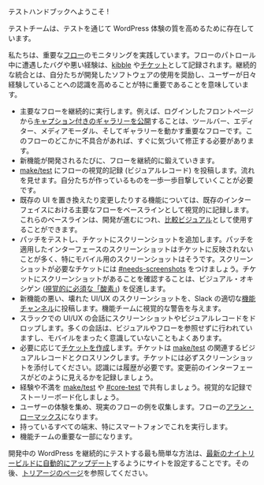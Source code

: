 <!--
# Welcome!
-->
テストハンドブックへようこそ !

<!--
This group exists to raise the quality of the WordPress experience through testing.
-->
テストチームは、テストを通じて WordPress 体験の質を高めるために存在しています。

<!--
We practice monitoring important [flows](https://make.wordpress.org/test/glossary/). Bugs and bad experiences encountered while on flow patrol are [kibbled](https://make.wordpress.org/test/glossary/) and [ticketed](https://make.wordpress.org/core/handbook/reporting-bugs/). Continuous integration means it’s especially important to encourages use of our own software as we develop it and increase awareness for what our users are experiencing day to day.
-->
私たちは、重要な[フロー](https://make.wordpress.org/test/glossary/)のモニタリングを実践しています。フローのパトロール中に遭遇したバグや悪い経験は、[kibble](https://make.wordpress.org/test/glossary/#Kibbling) や[チケット](https://make.wordpress.org/core/handbook/reporting-bugs/)として記録されます。継続的な統合とは、自分たちが開発したソフトウェアの使用を奨励し、ユーザーが日々経験していることへの認識を高めることが特に重要であることを意味しています。

<!--
*   Continuously exercise major flows. [Publishing a captioned gallery](https://make.wordpress.org/test/2015/04/22/publish-a-captioned-gallery-iphone-6-portrait/) starting from the logged-in front page, for example, is an important flow that exercises the toolbar, editor, media modal, and galleries. Regressions anywhere in this flow should be noticed and fixed promptly.
*   Continuously exercise flows through new features as they are developed.
*   Post [visual records](https://make.wordpress.org/test/glossary/) (vizrecs) of flows to [make/test](https://make.wordpress.org/test/). Show the flow. We must witness what we’re making every step of the way.
*   For features that replace or change existing ui, perform baseline visual records of major flows through the existing interface. These baselines can be used in [comparison vizrecs](https://make.wordpress.org/test/2015/02/12/press-this-copy-and-add-bookmarklet-macnchrome-4-2-alpha-31432/) as development proceeds.
*   Test patches and add screenshots to tickets. Screenshots of patched interfaces often do not make it on to tickets, particularly mobile screenshots. Use [#needs-screenshots](https://make.wordpress.org/core/handbook/contribute/trac/keywords/) to tag tickets that need screenshots. Making sure tickets have screenshots promotes [visual oxygen](https://make.wordpress.org/test/handbook/glossary/#visual-oxygen).
*   Post screenshots of bad, broken ui/ux in new features to the appropriate [feature channels](https://make.wordpress.org/core/features-as-plugins/) on Slack. Provide a visual heads up to feature teams.
*   Drop screenshots and vizrecs into ui/ux conversations in slack. So many conversations take place without reference to visuals or flow and often in complete ignorance of mobile.
*   [Create tickets](https://make.wordpress.org/core/handbook/reporting-bugs/) as needed. Crosslink tickets with any relevant vizrecs on [make/test](https://make.wordpress.org/test/). Always include screenshots in tickets. Awareness requires history. Record what the interface looks like now, before changes.
*   Share your experiences and frustrations on [make/test](https://make.wordpress.org/test/) and in [#core-test](https://wordpress.slack.com/archives/core-test/). Storyboard them with visual records.
*   Collect user experiences. Curate examples of real-life flow. Be an Alan Lomax of flow.
*   Do this with every device you have, particularly phones.
*   Be a critical part of a feature team.
-->
* <span style=", sans-serif">主要なフローを継続的に実行します。例えば、ログインしたフロントページから</span>[キャプション付きのギャラリーを公開](https://make.wordpress.org/test/2015/04/22/publish-a-captioned-gallery-iphone-6-portrait/)<span style=", sans-serif">することは、ツールバー、エディター、メディアモーダル、そしてギャラリーを動かす重要なフローです。このフローのどこかに不具合があれば、すぐに気づいて修正する必要があります。</span>
* 新機能が開発されるたびに、フローを継続的に鍛えていきます。
* [make/test](https://make.wordpress.org/test/) にフローの視覚的記録 (ビジュアルレコード) を投稿します。流れを見せます。自分たちが作っているものを一歩一歩目撃していくことが必要です。
* <span style=", sans-serif">既存の UI を置き換えたり変更したりする機能については、既存のインターフェイスにおける主要なフローをベースラインとして視覚的に記録します。これらのベースラインは、開発が進むにつれ、</span>[比較ビジュアル](https://make.wordpress.org/test/2015/02/12/press-this-copy-and-add-bookmarklet-macnchrome-4-2-alpha-31432/)<span style=", sans-serif">として使用することができます。</span>
* パッチをテストし、チケットにスクリーンショットを追加します。パッチを適用したインターフェースのスクリーンショットはチケットに反映されないことが多く、特にモバイル用のスクリーンショットはそうです。スクリーンショットが必要なチケットには [\#needs-screenshots](https://make.wordpress.org/core/handbook/contribute/trac/keywords/)&nbsp;をつけましょう。チケットにスクリーンショットがあることを確認することは、ビジュアル・オキシゲン ([視覚的に必須な「酸素」](https://make.wordpress.org/test/handbook/glossary/#visual-oxygen)) を促進します。
* <span style=", sans-serif">新機能の悪い、壊れた UI/UX のスクリーンショットを、Slack の適切な</span>[機能チャンネル](https://make.wordpress.org/core/features-as-plugins/)<span style=", sans-serif">に投稿します。機能チームに視覚的な警告を与えます。</span>
* <span style=", sans-serif">スラックでの UI/UX の会話にスクリーンショットやビジュアルレコードをドロップします。多くの会話は、ビジュアルやフローを参照せずに行われていますし、モバイルをまったく意識していないこともよくあります。</span>
* <span style=", sans-serif">必要に応じて</span>[チケットを作成](https://make.wordpress.org/core/handbook/reporting-bugs/)<span style=", sans-serif">します。チケットは </span>[make/test](https://make.wordpress.org/test/)<span style=", sans-serif"> の関連するビジュアルレコードとクロスリンクします。チケットには必ずスクリーンショットを添付してください。認識には履歴が必要です。変更前のインターフェースがどのように見えるかを記録しましょう。</span>
* <span style=", sans-serif">経験や不満を </span>[make/test](https://make.wordpress.org/test/)<span style=", sans-serif">&nbsp;や&nbsp;</span>[\#core-test](https://wordpress.slack.com/archives/core-test/)<span style=", sans-serif"> で共有しましょう。視覚的な記録でストーリーボード化しましょう。</span>
* ユーザーの体験を集め、現実のフローの例を収集します。フローの[アラン・ローマックス](https://ja.wikipedia.org/wiki/%E3%82%A2%E3%83%A9%E3%83%B3%E3%83%BB%E3%83%AD%E3%83%BC%E3%83%9E%E3%83%83%E3%82%AF%E3%82%B9)になります。
* 持っているすべての端末、特にスマートフォンでこれを実行します。
* 機能チームの重要な一部になります。

<!--
The easiest way to continuously test WordPress as it is developed is to set up a site to [automatically update to the latest nightly build](https://make.wordpress.org/core/handbook/testing/beta/). After that, consult the [triage](https://make.wordpress.org/test/handbook/triage/) page.
-->
開発中の WordPress を継続的にテストする最も簡単な方法は、[最新のナイトリービルドに自動的にアップデート](https://make.wordpress.org/core/handbook/testing/beta/)するようにサイトを設定することです。その後、[トリアージのページ](https://make.wordpress.org/test/handbook/triage/)を参照してください。
